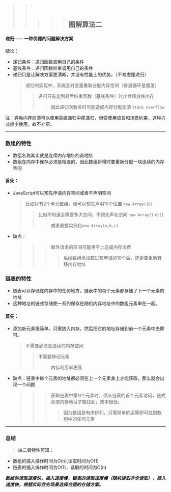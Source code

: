 > > `
> >
> > > > > ## 图解算法二
#### 递归——  一种优雅的问题解决方案
 结论：
 * 递归条件：递归函数调用自己的条件
 * 基线条件：递归函数结束调用自己的条件
 * 递归只是让解决方案更清晰，并没有性能上的优势。（不考虑尾递归）
    > 递归的实现中，系统会对变量重新分配内存空间（普通循环是覆盖）
    >>递归只有走到最后结束函数（基线条件）时才会释放栈内存
    >>> 因此递归次数多时可能造成内存分配崩溃 `Stack overflow`

注：避免内存崩溃可以使用高级递归中尾递归，但受使用语言和场景约束，这种方式极少使用，故不介绍。
***
   ### 数组的特性
- 数组名称其实就是连续内存地址的首地址
- 数组在内存中保存必须是相连的，因此数组新增时要重新分配一块连续的内存空间


#### 首先：
- JavaScript可以预先申请内存空间或者不声明空间
  > 比如只有2个单元数组，但可以预先声明10个位置 `new Array(10)` 
  >>比如不知道会需要多大空间，不预先声名空间 `new Array()` or`[]`
  >>>或者直接实例化`new Array(a,b,c)` 
- 缺点：
    >>> 额外请求的空间可能用不上造成内存浪费 
    >>>>后续数组添加超过预申请的10个后，还是要重新转移内存地址
### 链表的特性
- 链表可以存储在内存中的任何地方，链表中的每个元素都存储了下一个元素的地址
- 这种地址的链式存储使一系列保存在随机内存地址中的数组元素串在一起。
#### 首先：
- 添加新元素很简单，只需放入内存，然后把它的地址存储到前一个元素中去即可。
  > 不需要必须是连续的内存空间 
  >>不需要移动元素
  >>>内存利用率更高
- 缺点：链表中每个元素的地址都必须在上一个元素身上才能获取，那么就会出现一个问题
    >>> 获取链表中第N个元素时，须从链表的首个元素访问，链式获取内存地址才能找到，效率很低。 
    >>>>因为数组是有序排列，只需简单的运算即可找到数组中的任何元素
***
### 总结
> **由二者特性可知：**

- 数组的插入操作时间为O(n),读取时间为O(1)
-  链表的插入操作时间为O(1)，读取的时间为O(n)

***数组的读取速度快，插入速度慢，链表的读取速度慢（随机读取非全读取），插入速度快，根据实际业务场景选择合适的存储方案。***
